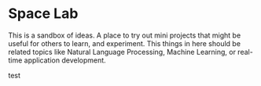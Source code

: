 # Space Lab

This is a sandbox of ideas. A place to try out mini projects that might be useful for others to learn, and experiment. This things in here should be related topics like Natural Language Processing, Machine Learning, or real-time application development. 

test
